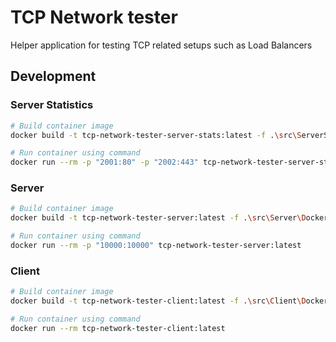 # TCP Network tester

Helper application for testing TCP related setups such as Load Balancers

## Development

### Server Statistics

```bash
# Build container image
docker build -t tcp-network-tester-server-stats:latest -f .\src\ServerStatistics\Dockerfile .

# Run container using command
docker run --rm -p "2001:80" -p "2002:443" tcp-network-tester-server-stats:latest
```

### Server

```bash
# Build container image
docker build -t tcp-network-tester-server:latest -f .\src\Server\Dockerfile .

# Run container using command
docker run --rm -p "10000:10000" tcp-network-tester-server:latest
```

### Client

```bash
# Build container image
docker build -t tcp-network-tester-client:latest -f .\src\Client\Dockerfile .

# Run container using command
docker run --rm tcp-network-tester-client:latest
```
